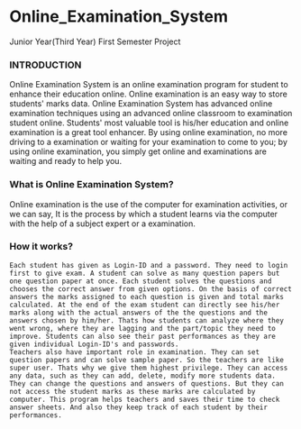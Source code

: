# Online_Examination_System
Junior Year(Third Year) First Semester Project

### INTRODUCTION
Online Examination System is an online examination program for student to enhance their education online. Online examination is an easy way to store students' marks data. Online Examination System has advanced online examination techniques using an advanced online classroom to examination student online. Students' most valuable tool is his/her education and online examination is a great tool enhancer. By using online examination, no more driving to a examination or waiting for your examination to come to you; by using online examination, you simply get online and examinations are waiting and ready to help you.

### What is Online Examination System?
Online examination is the use of the computer for examination activities, or we can say, It is the process by which a student learns via the computer with the help of a subject expert or a examination.

### How it works?
	Each student has given as Login-ID and a password. They need to login first to give exam. A student can solve as many question papers but one question paper at once. Each student solves the questions and chooses the correct answer from given options. On the basis of correct answers the marks assigned to each question is given and total marks calculated. At the end of the exam student can directly see his/her marks along with the actual answers of the the questions and the answers chosen by him/her. Thats how students can analyze where they went wrong, where they are lagging and the part/topic they need to improve. Students can also see their past performances as they are given individual Login-ID's and passwords.
	Teachers also have important role in examination. They can set question papers and can solve sample paper. So the teachers are like super user. Thats why we give them highest privilege. They can access any data, such as they can add, delete, modify more students data. They can change the questions and answers of questions. But they can not access the student marks as these marks are calculated by computer. This program helps teachers and saves their time to check answer sheets. And also they keep track of each student by their performances.